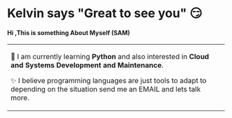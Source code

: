 # Kelvin says "Great to see you" :smirk: 
#### Hi ,This is something About Myself (SAM)

<table>
  <tr>
    <td valign="center">  
      

      
      
 🌱 I am currently learning ****Python**** and also interested in ****Cloud and Systems Development and Maintenance****.    
      
        
      
      
  ✨ I believe programming languages are just tools to adapt to depending on the situation send me an EMAIL and lets talk more.   
     
      
    
   </td>
    <td>
    </td>
    
  </tr>
  </table>

